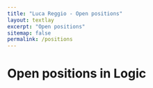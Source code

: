 ```yaml
---
title: "Luca Reggio - Open positions"
layout: textlay
excerpt: "Open positions"
sitemap: false
permalink: /positions
---
```


# Open positions in Logic

<p id="noticeBoardOpenPositionsAILA" ></p><script>var AILAlistEN=true;</script><script src="https://logica-aila.github.io/listOpenPositionsAILA.js"></script>

<br />

